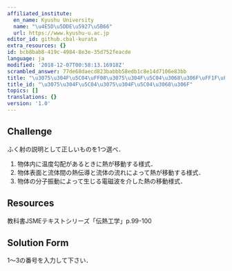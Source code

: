 ```yaml
---
affiliated_institute:
  en_name: Kyushu University
  name: "\u4E5D\u5DDE\u5927\u5B66"
  url: https://www.kyushu-u.ac.jp
editor_id: github.cbal-kurata
extra_resources: {}
id: bcb8bab8-419c-4984-8e3e-35d752feacde
language: ja
modified: '2018-12-07T00:58:13.16918Z'
scrambled_answer: 77de68daecd823babbb58edb1c8e14d7106e83bb
title: "\u3075\u304F\u5C04\uFF08\u3075\u304F\u5C04\u3068\u306F\uFF1F\uFF09"
title_id: "\u3075\u304F\u5C04\u3075\u304F\u5C04\u3068\u306F"
topics: []
translations: {}
version: '1.0'
---
```


## Challenge
ふく射の説明として正しいものを1つ選べ．
1. 物体内に温度勾配があるときに熱が移動する様式．
2. 物体表面と流体間の熱伝導と流体の流れによって熱が移動する様式．
3. 物体の分子振動によって生じる電磁波を介した熱の移動様式．

## Resources
教科書JSMEテキストシリーズ「伝熱工学」p.99-100


## Solution Form
1〜3の番号を入力して下さい．



